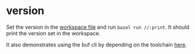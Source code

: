 # version

Set the version in the [workspace file](WORKSPACE) and run `bazel run //:print`. It should print the version set in the workspace.

It also demonstrates using the buf cli by depending on the toolchain [here](version.bzl).
